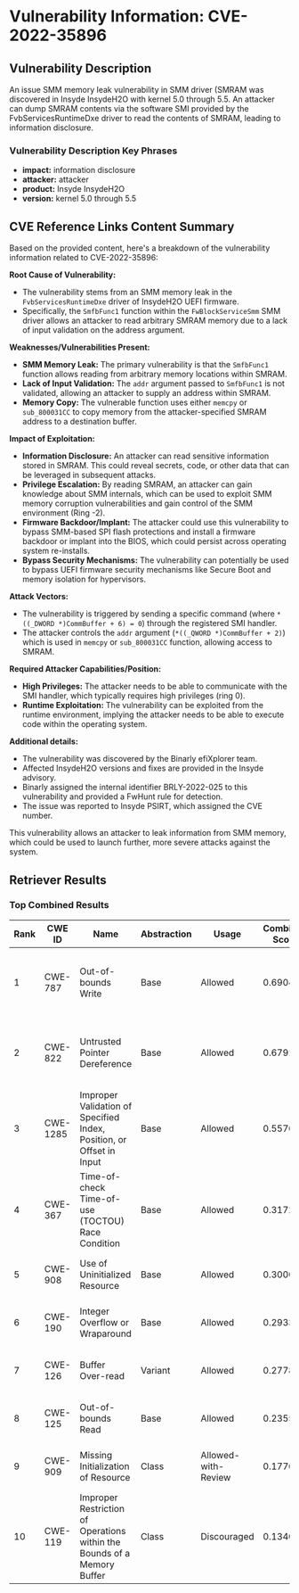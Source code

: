 # Vulnerability Information: CVE-2022-35896

## Vulnerability Description
An issue SMM memory leak vulnerability in SMM driver (SMRAM was discovered in Insyde InsydeH2O with kernel 5.0 through 5.5. An attacker can dump SMRAM contents via the software SMI provided by the FvbServicesRuntimeDxe driver to read the contents of SMRAM, leading to information disclosure.

### Vulnerability Description Key Phrases
- **impact:** information disclosure
- **attacker:** attacker
- **product:** Insyde InsydeH2O
- **version:** kernel 5.0 through 5.5

## CVE Reference Links Content Summary
Based on the provided content, here's a breakdown of the vulnerability information related to CVE-2022-35896:

**Root Cause of Vulnerability:**
- The vulnerability stems from an SMM memory leak in the `FvbServicesRuntimeDxe` driver of InsydeH2O UEFI firmware.
- Specifically, the `SmfbFunc1` function within the `FwBlockServiceSmm` SMM driver allows an attacker to read arbitrary SMRAM memory due to a lack of input validation on the address argument.

**Weaknesses/Vulnerabilities Present:**
- **SMM Memory Leak:** The primary vulnerability is that the `SmfbFunc1` function allows reading from arbitrary memory locations within SMRAM.
- **Lack of Input Validation:** The `addr` argument passed to `SmfbFunc1` is not validated, allowing an attacker to supply an address within SMRAM.
- **Memory Copy:** The vulnerable function uses either `memcpy` or `sub_800031CC` to copy memory from the attacker-specified SMRAM address to a destination buffer.

**Impact of Exploitation:**
- **Information Disclosure:** An attacker can read sensitive information stored in SMRAM. This could reveal secrets, code, or other data that can be leveraged in subsequent attacks.
- **Privilege Escalation:** By reading SMRAM, an attacker can gain knowledge about SMM internals, which can be used to exploit SMM memory corruption vulnerabilities and gain control of the SMM environment (Ring -2).
- **Firmware Backdoor/Implant:** The attacker could use this vulnerability to bypass SMM-based SPI flash protections and install a firmware backdoor or implant into the BIOS, which could persist across operating system re-installs.
- **Bypass Security Mechanisms:** The vulnerability can potentially be used to bypass UEFI firmware security mechanisms like Secure Boot and memory isolation for hypervisors.

**Attack Vectors:**
- The vulnerability is triggered by sending a specific command (where `*((_DWORD *)CommBuffer + 6) = 0`) through the registered SMI handler.
- The attacker controls the `addr` argument (`*((_QWORD *)CommBuffer + 2)`) which is used in `memcpy` or `sub_800031CC` function, allowing access to SMRAM.

**Required Attacker Capabilities/Position:**
- **High Privileges:** The attacker needs to be able to communicate with the SMI handler, which typically requires high privileges (ring 0).
- **Runtime Exploitation:** The vulnerability can be exploited from the runtime environment, implying the attacker needs to be able to execute code within the operating system.

**Additional details:**
- The vulnerability was discovered by the Binarly efiXplorer team.
- Affected InsydeH2O versions and fixes are provided in the Insyde advisory.
- Binarly assigned the internal identifier BRLY-2022-025 to this vulnerability and provided a FwHunt rule for detection.
- The issue was reported to Insyde PSIRT, which assigned the CVE number.

This vulnerability allows an attacker to leak information from SMM memory, which could be used to launch further, more severe attacks against the system.

## Retriever Results

### Top Combined Results

| Rank | CWE ID | Name | Abstraction | Usage | Combined Score | Retrievers | Individual Scores |
|------|--------|------|-------------|-------|---------------|------------|-------------------|
| 1 | CWE-787 | Out-of-bounds Write | Base | Allowed | 0.6904 | dense, sparse, graph | dense: 0.554, sparse: 0.098, graph: 1.000 |
| 2 | CWE-822 | Untrusted Pointer Dereference | Base | Allowed | 0.6791 | dense, sparse, graph | dense: 0.510, sparse: 0.116, graph: 1.000 |
| 3 | CWE-1285 | Improper Validation of Specified Index, Position, or Offset in Input | Base | Allowed | 0.5576 | dense, sparse, graph | dense: 0.547, sparse: 0.120, graph: 0.603 |
| 4 | CWE-367 | Time-of-check Time-of-use (TOCTOU) Race Condition | Base | Allowed | 0.3172 | sparse, graph | sparse: 0.082, graph: 0.757 |
| 5 | CWE-908 | Use of Uninitialized Resource | Base | Allowed | 0.3000 | dense, sparse | dense: 0.520, sparse: 0.069 |
| 6 | CWE-190 | Integer Overflow or Wraparound | Base | Allowed | 0.2933 | dense, sparse | dense: 0.517, sparse: 0.061 |
| 7 | CWE-126 | Buffer Over-read | Variant | Allowed | 0.2778 | dense, sparse | dense: 0.528, sparse: 0.064 |
| 8 | CWE-125 | Out-of-bounds Read | Base | Allowed | 0.2355 | sparse, graph | sparse: 0.067, graph: 0.552 |
| 9 | CWE-909 | Missing Initialization of Resource | Class | Allowed-with-Review | 0.1776 | dense, sparse | dense: 0.525, sparse: 0.069 |
| 10 | CWE-119 | Improper Restriction of Operations within the Bounds of a Memory Buffer | Class | Discouraged | 0.1340 | dense, sparse | dense: 0.515, sparse: 0.073 |


